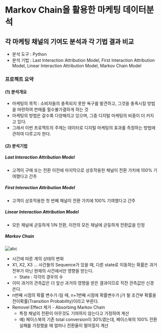 # Markov Chain을 활용한 마케팅 데이터분석
## 각 마케팅 채널의 기여도 분석과 각 기법 결과 비교
* 분석 도구 : Python
* 분석 기법 : Last Interaction Attribution Model, First Interaction Attribution Model, Linear Interaction Attribution Model, Markov Chain Model
### 프로젝트 요약
#### (1) 분석개요
  * 마케팅의 목적 : 소비자들의 충족되지 못한 욕구를 발견하고, 그것을 충족시킬 방법을 마련하여 판매를 필수불가결하게 하는 것
  * 마케팅의 방법은 갈수록 다양해지고 있으며, 그중 디지털 마케팅의 비중이 더 커지고 있다.
  * 그래서 이번 프로젝트의 주제는 데이터로 디지털 마케팅의 효과를 측정하는 방법에 관하여 다루고자 한다.
  
#### (2) 분석기법
##### Last Interaction Attribution Model
  * 고객이 구매 또는 전환 이전에 마지막으로 상호작용한 채널이 전환 가치에 100% 기여했다고 간주
##### First Interaction Attribution Model
  * 고객이 상호작용한 첫 번째 채널이 전환 가치에 100% 기여했다고 간주
##### Linear Interaction Attribution Model
  * 모든 채널에 균등하게 1/N 전환, 이전의 모든 채널에 균등하게 전환값을 인정
##### Markov Chain
  ![abc](http://latex.codecogs.com/png.latex?\Pr(X_{n+1}=x|X_{1}=x_{1},X_{2}=x_{2},...,X_{n}=x_{n})=Pr(X_{n+1}=x|X_{n}=x_{n}))
  * 시간에 따른 계의 상태의 변화
  * X1, X2, X3 ... 사건들의 Sequence가 있을 때, 다른 state로 이동하는 확률은 과거 전부가 아닌 현재의 사건에서만 영향을 받는다.
    * State : 각각의 경우의 수
  * 이미 과거의 관측값은 더 앞선 과거의 영향을 받은 결과이므로 직전 관측값만 신경쓴다.
  * n번째 시점의 확률 변수가 i일 때, n+1번째 시점에 확률변수가 j가 될 조건부 확률을 전이확률(Transition Probability)이라고 부른다.
  * Removel Effect 제거 - Absorbing Markov Chain
    * 특정 채널의 전환이 아무것도 기여하지 않는다고 가정하여 계산
    * 예) 페이스북의 기존 total conversion이 30%였는데, 페이스북의 100% 전환 실패를 가정했을 때 얼마나 전환율이 떨어질지 계산

